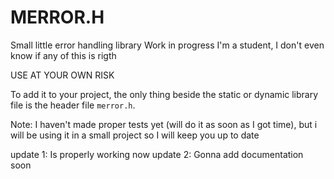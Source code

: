 # MERROR.H

Small little error handling library
Work in progress
I'm a student, I don't even know if any of this is rigth

USE AT YOUR OWN RISK

To add it to your project, the only thing beside the static or dynamic library 
file is the header file `merror.h`.

Note: I haven't made proper tests yet (will do it as soon as I got time),
but i will be using it in a small project so I will keep you up to date

update 1: Is properly working now
update 2: Gonna add documentation soon
